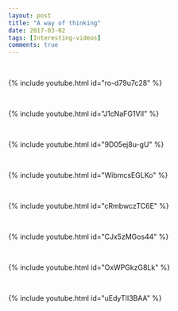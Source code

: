 ```yaml
---
layout: post
title: "A way of thinking"
date: 2017-03-02
tags: [Interesting-videos]
comments: true
---
```

&nbsp;

{% include youtube.html id="ro-d79u7c28" %}

&nbsp;

{% include youtube.html id="J1cNaFG1VII" %}

&nbsp;

{% include youtube.html id="9D05ej8u-gU" %}

&nbsp;

{% include youtube.html id="WibmcsEGLKo" %}

&nbsp;

{% include youtube.html id="cRmbwczTC6E" %}

&nbsp;

{% include youtube.html id="CJx5zMGos44" %}

&nbsp;

{% include youtube.html id="OxWPGkzG8Lk" %}

&nbsp;

{% include youtube.html id="uEdyTlI3BAA" %}





